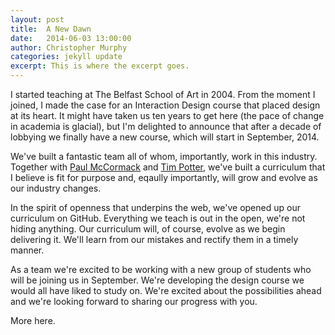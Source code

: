 ```yaml
---
layout: post
title:  A New Dawn
date:   2014-06-03 13:00:00
author: Christopher Murphy
categories: jekyll update
excerpt: This is where the excerpt goes.
---
```


I started teaching at The Belfast School of Art in 2004. From the moment I joined, I made the case for an Interaction Design course that placed design at its heart. It might have taken us ten years to get here (the pace of change in academia is glacial), but I'm delighted to announce that after a decade of lobbying we finally have a new course, which will start in September, 2014.

We've built a fantastic team all of whom, importantly, work in this industry. Together with [Paul McCormack][PM] and [Tim Potter][TP], we've built a curriculum that I believe is fit for purpose and, eqaully importantly, will grow and evolve as our industry changes.

In the spirit of openness that underpins the web, we've opened up our curriculum on GitHub. Everything we teach is out in the open, we're not hiding anything. Our curriculum will, of course, evolve as we begin delivering it. We'll learn from our mistakes and rectify them in a timely manner.

As a team we're excited to be working with a new group of students who will be joining us in September. We're developing the design course we would all have liked to study on. We're excited about the possibilities ahead and we're looking forward to sharing our progress with you.

More here.

[PM]: https://twitter.com/eleventhirty
[TP]: https://twitter.com/tejpotter
